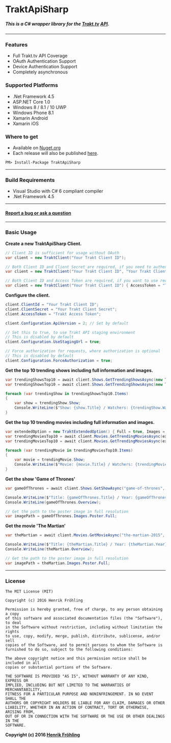 TraktApiSharp
===
##### This is a C# wrapper library for the [Trakt.tv](https://trakt.tv/) [API](http://docs.trakt.apiary.io/#).
---

### Features
- Full Trakt.tv API Coverage
- OAuth Authentication Support
- Device Authentication Support
- Completely asynchronous

### Supported Platforms
- .Net Framework 4.5
- ASP.NET Core 1.0
- Windows 8 / 8.1 / 10 UWP
- Windows Phone 8.1
- Xamarin Android
- Xamarin iOS

### Where to get
- Available on [Nuget.org](https://www.nuget.org/packages/TraktApiSharp)
- Each release will also be published [here](https://github.com/henrikfroehling/TraktApiSharp/releases).
```
PM> Install-Package TraktApiSharp
```

---
### Build Requirements
- Visual Studio with C# 6 compliant compiler
- .Net Framework 4.5

---
#### [Report a bug or ask a question](https://github.com/henrikfroehling/TraktApiSharp/issues)

---
### Basic Usage
**Create a new TraktApiSharp Client.**
```csharp
// Client ID is sufficient for usage without OAuth
var client = new TraktClient("Your Trakt Client ID");

// Both Client ID and Client Secret are required, if you need to authenticate your application
var client = new TraktClient("Your Trakt Client ID", "Your Trakt Client Secret");

// Both Client ID and Access Token are required, if you want to use requests, that require authorization
var client = new TraktClient("Your Trakt Client ID") { AccessToken = "Trakt Access Token" };
```

**Configure the client.**
```csharp
client.ClientId = "Your Trakt Client ID";
client.ClientSecret = "Your Trakt Client Secret";
client.AccessToken = "Trakt Access Token";

client.Configuration.ApiVersion = 2; // Set by default

// Set this to true, to use Trakt API staging environment
// This is disabled by default
client.Configuration.UseStagingUrl = true;

// Force authorization for requests, where authorization is optional
// This is disabled by default
client.Configuration.ForceAuthorization = true;
```

**Get the top 10 trending shows including full information and images.**
```csharp
var trendingShowsTop10 = await client.Shows.GetTrendingShowsAsync(new TraktExtendedOption().SetFull().SetImages(), null, 10);
var trendingShowsTop10 = await client.Shows.GetTrendingShowsAsync(new TraktExtendedOption() { Full = true, Images = true }, 1, 10);

foreach (var trendingShow in trendingShowsTop10.Items)
{
    var show = trendingShow.Show;
    Console.WriteLine($"Show: {show.Title} / Watchers: {trendingShow.Watchers}");
}
```

**Get the top 10 trending movies including full information and images.**
```csharp
var extendedOption = new TraktExtendedOption() { Full = true, Images = true };
var trendingMoviesTop10 = await client.Movies.GetTrendingMoviesAsync(extendedOption, null, 10);
var trendingMoviesTop10 = await client.Movies.GetTrendingMoviesAsync(extendedOption, 1, 10);

foreach (var trendingMovie in trendingMoviesTop10.Items)
{
    var movie = trendingMovie.Show;
    Console.WriteLine($"Movie: {movie.Title} / Watchers: {trendingMovie.Watchers}");
}
```

**Get the show 'Game of Thrones'**
```csharp
var gameOfThrones = await client.Shows.GetShowAsync("game-of-thrones", new TraktExtendedOption().SetFull().SetImages());

Console.WriteLine($"Title: {gameOfThrones.Title} / Year: {gameOfThrones.Year}");
Console.WriteLine(gameOfThrones.Overview);

// Get the path to the poster image in full resolution
var imagePath = gameOfThrones.Images.Poster.Full;
```

**Get the movie 'The Martian'**
```csharp
var theMartian = await client.Movies.GetMovieAsync("the-martian-2015", new TraktExtendedOption().SetFull().SetImages());

Console.WriteLine($"Title: {theMartian.Title} / Year: {theMartian.Year}");
Console.WriteLine(theMartian.Overview);

// Get the path to the poster image in full resolution
var imagePath = theMartian.Images.Poster.Full;
```

---
### License
```
The MIT License (MIT)

Copyright (c) 2016 Henrik Fröhling

Permission is hereby granted, free of charge, to any person obtaining a copy
of this software and associated documentation files (the "Software"), to deal
in the Software without restriction, including without limitation the rights
to use, copy, modify, merge, publish, distribute, sublicense, and/or sell
copies of the Software, and to permit persons to whom the Software is
furnished to do so, subject to the following conditions:

The above copyright notice and this permission notice shall be included in all
copies or substantial portions of the Software.

THE SOFTWARE IS PROVIDED "AS IS", WITHOUT WARRANTY OF ANY KIND, EXPRESS OR
IMPLIED, INCLUDING BUT NOT LIMITED TO THE WARRANTIES OF MERCHANTABILITY,
FITNESS FOR A PARTICULAR PURPOSE AND NONINFRINGEMENT. IN NO EVENT SHALL THE
AUTHORS OR COPYRIGHT HOLDERS BE LIABLE FOR ANY CLAIM, DAMAGES OR OTHER
LIABILITY, WHETHER IN AN ACTION OF CONTRACT, TORT OR OTHERWISE, ARISING FROM,
OUT OF OR IN CONNECTION WITH THE SOFTWARE OR THE USE OR OTHER DEALINGS IN THE
SOFTWARE.
```

**Copyright (c) 2016 [Henrik Fröhling](mailto:henrik.froehling+traktapisharp@gmail.com?subject=TraktApiSharp)**

